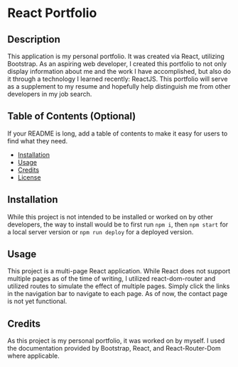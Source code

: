 # React Portfolio

## Description

This application is my personal portfolio. It was created via React, utilizing Bootstrap. As an aspiring web developer, I created this portfolio to not only display information about me and the work I have accomplished, but also do it through a technology I learned recently: ReactJS. This portfolio will serve as a supplement to my resume and hopefully help distinguish me from other developers in my job search.

## Table of Contents (Optional)

If your README is long, add a table of contents to make it easy for users to find what they need.

- [Installation](#installation)
- [Usage](#usage)
- [Credits](#credits)
- [License](#license)

## Installation

While this project is not intended to be installed or worked on by other developers, the way to install would be to first run `npm i`, then `npm start` for a local server version or `npm run deploy` for a deployed version.

## Usage

This project is a multi-page React application. While React does not support multiple pages as of the time of writing, I utilized react-dom-router and utilized routes to simulate the effect of multiple pages. Simply click the links in the navigation bar to navigate to each page. As of now, the contact page is not yet functional.

## Credits

As this project is my personal portfolio, it was worked on by myself. I used the documentation provided by Bootstrap, React, and React-Router-Dom where applicable.